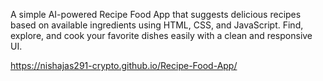 
A simple AI-powered Recipe Food App that suggests delicious recipes based on available ingredients using HTML, CSS, and JavaScript.
Find, explore, and cook your favorite dishes easily with a clean and responsive UI.

https://nishajas291-crypto.github.io/Recipe-Food-App/
